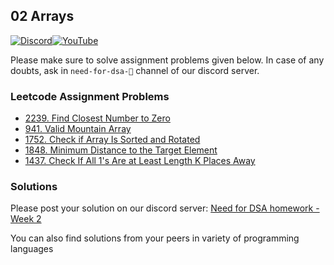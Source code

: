 ## 02 Arrays

[![Discord](https://img.shields.io/badge/Discord-%237289DA.svg?style=for-the-badge&logo=discord&logoColor=white)](https://discord.gg/XRhdQkMkQp)[![YouTube](https://img.shields.io/badge/YouTube-%23FF0000.svg?style=for-the-badge&logo=YouTube&logoColor=white)](https://www.youtube.com/channel/UCOr2tU9paYaosUIz0IH7MHg)

Please make sure to solve assignment problems given below. In case of any doubts, ask in `need-for-dsa-🎯` channel of our discord server.

### Leetcode Assignment Problems

- [2239. Find Closest Number to Zero](https://leetcode.com/problems/find-closest-number-to-zero/)
- [941. Valid Mountain Array](https://leetcode.com/problems/valid-mountain-array/)
- [1752. Check if Array Is Sorted and Rotated](https://leetcode.com/problems/check-if-array-is-sorted-and-rotated/)
- [1848. Minimum Distance to the Target Element](https://leetcode.com/problems/minimum-distance-to-the-target-element/)
- [1437. Check If All 1's Are at Least Length K Places Away](https://leetcode.com/problems/check-if-all-1s-are-at-least-length-k-places-away/)

### Solutions

Please post your solution on our discord server: [Need for DSA homework - Week 2](https://discord.com/channels/979773706534543420/1033695342534868992)

You can also find solutions from your peers in variety of programming languages
